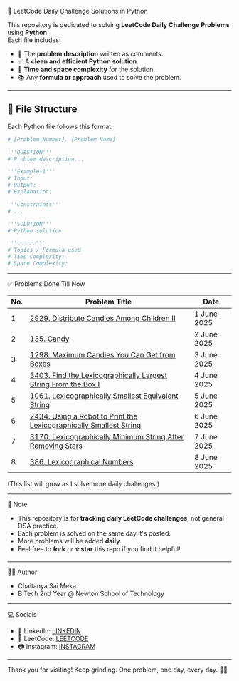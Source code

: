 🐍 LeetCode Daily Challenge Solutions in Python

This repository is dedicated to solving **LeetCode Daily Challenge Problems** using **Python**.  
Each file includes:

- 📌 The **problem description** written as comments.
- ✅ A **clean and efficient Python solution**.
- 🧠 **Time and space complexity** for the solution.
- 📚 Any **formula or approach** used to solve the problem.

---

## 📂 File Structure

Each Python file follows this format:

```python
# [Problem Number]. [Problem Name]

'''QUESTION'''
# Problem description...

'''Example-1'''
# Input:
# Output:
# Explanation:

'''Constraints'''
# ...

'''SOLUTION'''
# Python solution

'''💡💡💡💡💡'''
# Topics / Formula used
# Time Complexity:
# Space Complexity:
```

---

✅ Problems Done Till Now

| No. | Problem Title                                      | Date        |
|-----|----------------------------------------------------|-------------|
| 1   | [2929. Distribute Candies Among Children II](https://leetcode.com/problems/distribute-candies-among-children-ii/)| 1 June 2025 |
| 2   | [135. Candy](https://leetcode.com/problems/candy/)| 2 June 2025 |
| 3   | [1298. Maximum Candies You Can Get from Boxes](https://leetcode.com/problems/maximum-candies-you-can-get-from-boxes/)| 3 June 2025 |
| 4   | [3403. Find the Lexicographically Largest String From the Box I](https://leetcode.com/problems/find-the-lexicographically-largest-string-from-the-box-i/)| 4 June 2025 |
| 5   | [1061. Lexicographically Smallest Equivalent String](https://leetcode.com/problems/lexicographically-smallest-equivalent-string/)| 5 June 2025 |
| 6   | [2434. Using a Robot to Print the Lexicographically Smallest String](https://leetcode.com/problems/using-a-robot-to-print-the-lexicographically-smallest-string/)| 6 June 2025 |
| 7   | [3170. Lexicographically Minimum String After Removing Stars](https://leetcode.com/problems/lexicographically-minimum-string-after-removing-stars/)| 7 June 2025 |
| 8   | [386. Lexicographical Numbers](https://leetcode.com/problems/lexicographical-numbers/)| 8 June 2025 |

(This list will grow as I solve more daily challenges.)

---

📌 Note

- This repository is for **tracking daily LeetCode challenges**, not general DSA practice.
- Each problem is solved on the same day it's posted.
- More problems will be added **daily**.
- Feel free to **fork** or **⭐ star** this repo if you find it helpful!

---

👨‍💻 Author

- Chaitanya Sai Meka
- B.Tech 2nd Year @ Newton School of Technology

---

💻 Socials

- 🔗 LinkedIn: [LINKEDIN](https://www.linkedin.com/in/chaitanya-sai-meka/)  
- 🧩 LeetCode: [LEETCODE](https://leetcode.com/u/chaitanyasai_meka/)  
- 📷 Instagram: [INSTAGRAM](https://www.instagram.com/chaitanyasai_meka/)


---

Thank you for visiting!
Keep grinding. One problem, one day, every day. 🚀🐍
